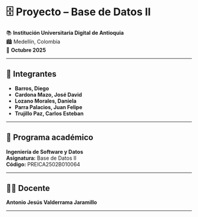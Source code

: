 # 🗄️ Proyecto – Base de Datos II

📚 **Institución Universitaria Digital de Antioquia**  
🏙️ Medellín, Colombia  
📅 **Octubre 2025**

---

## 👥 Integrantes

- **Barros, Diego**  
- **Cardona Mazo, José David**  
- **Lozano Morales, Daniela**  
- **Parra Palacios, Juan Felipe**  
- **Trujillo Paz, Carlos Esteban**

---

## 🧩 Programa académico

**Ingeniería de Software y Datos**  
**Asignatura:** Base de Datos II  
**Código:** PREICA2502B010064  

---

## 👨‍🏫 Docente

**Antonio Jesús Valderrama Jaramillo**

---

